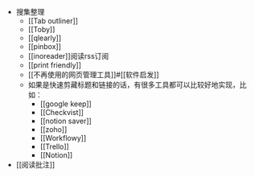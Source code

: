- 搜集整理
    - [[Tab outliner]]
    - [[Toby]]
    - [[qlearly]]
    - [[pinbox]]
    - [[inoreader]]阅读rss订阅
    - [[print friendly]]
    - [[不再使用的网页管理工具]]#[[软件启发]]
    - 如果是快速剪藏标题和链接的话，有很多工具都可以比较好地实现，比如：
        - [[google keep]]
        - [[Checkvist]]
        - [[notion saver]]
        - [[zoho]]
        - [[Workflowy]]
        - [[Trello]]
        - [[Notion]]
- [[阅读批注]]
